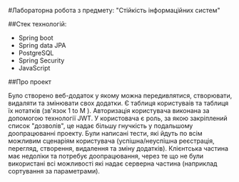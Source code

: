 #Лабораторна робота з предмету: "Стійкість інформаційних систем"

##Стек технологій:
- Spring boot
- Spring data JPA
- PostgreSQL
- Spring Security
- JavaScript

##Про проект

Було створено веб-додаток у якому можна передивлятися, створювати, видаляти та змінювати свох додатки. Є таблиця користуваів та таблиця їх нотатків (зв'язок 1 to M ). Авторизація користувача виконана за допомогою технології JWT. У користовача є роль, за якою закріплений список "дозволів", це надає більшу гнучкість у подальшому доопрацюванні проекту. Були написані тести, які йдуть по всім можливим сценаріям користувача (успішна/неуспішна реєстрація, перегляд, створення, видалення та зміну додатків). Клієнтська частина має недоліки та потребує доопрацювання, через те що не були використані всі можливості які надає серверна частина (наприклад сортування за параметрами).
